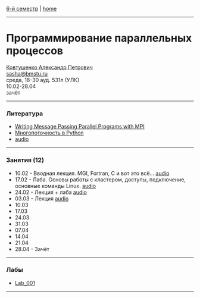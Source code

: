 [6-й семестр](https://github.com/dKosarevsky/iu7/blob/master/2021_6_sem.md) | [home](https://github.com/dKosarevsky/iu7)
____________________________________
# Программирование параллельных процессов
[Ковтушенко Александр Петрович](https://studizba.com/hs/151-mgtu-im-baumana/teachers/4-kafedra-iu-7-programmnoe-obespechenie-je/202-kovtushenko-aleksandr-petrovich.html) \
sasha@bmstu.ru \
среда, 18-30 ауд. 531л (УЛК)\
10.02-28.04 \
зачёт
____________________________________
### Литература

* [Writing Message Passing Parallel Programs with MPI](https://drive.google.com/file/d/18U2nZK4F1rcakPZsP8hzVewESbN6GQgi/view?usp=sharing)
* [Многопоточность в Python](https://github.com/tkhirianov/pydatan/blob/main/lesson_3/Less_3.ipynb)
* [audio](https://drive.google.com/drive/folders/1aRGVt_f3FzzFazCW0oamO9rRjcDyM18s?usp=sharing)
____________________________________
### Занятия (12)

* 10.02 - Вводная лекция. MGI, Fortran, C и вот это всё... [audio]()
* 17.02 - Лаба. Основы работы с кластером, доступы, подключение, основные команды Linux. [audio](https://drive.google.com/drive/folders/1vqXji6oxqEMNqDAdwZHegTh0LL0CxIx4?usp=sharing)
* 24.02 - Лекция + лаба [audio](https://drive.google.com/drive/folders/1fayW6PycUKYFL3BEsA5Q6lF3R8jC3D7V?usp=sharing)
* 03.03 - Лекция [audio](https://drive.google.com/drive/folders/1oEy8pcXu2fb_l5NnvuqUR43kSRrUhKQ0?usp=sharing)
* 10.03
* 17.03
* 24.03
* 31.03
* 07.04
* 14.04
* 21.04
* 28.04 - Зачёт
____________________________________
### Лабы

* [Lab_001](PPP/Lab_001/lab_001.md)
____________________________________
